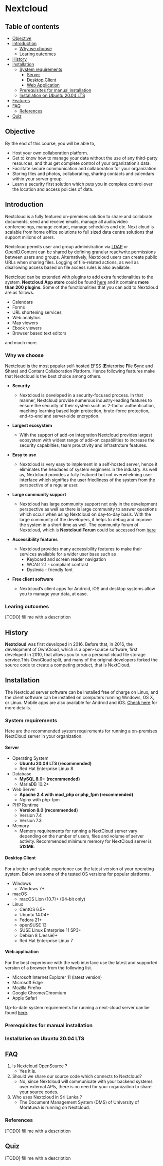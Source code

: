 # Nextcloud

## Table of contents

- [Objective](#objective)
- [Introduction](#introduction)
    - [Why we choose](#why-we-choose)
    - [Learing outcomes](#learning-outcomes)
- [History](#history)
- [Installation](#installation)
    - [System requirements](#system-requirements)
        - [Server](#server)
        - [Desktop Client](#desktop-client)
        - [Web Application](#web-application)
    - [Prerequisites for manual installation](#prerequisites-for-manual-installation)
    - [Installation on Ubuntu 20.04 LTS](#installation-on-ubuntu-20.04-lts)
- [Features](#features)
- [FAQ](#faq)
    - [References](#references)
- [Quiz](#quiz)

## Objective

By the end of this course, you will be able to,
- Host your own collaboration platform.
- Get to know how to manage your data without the use of any third-party resources, and thus get complete control of your organization’s data.
- Facilitate secure communication and collaboration for your organization.
- Storing files and photos, collaborating, sharing contacts and calendars within your server group. 
- Learn a security first solution which puts you in complete control over the location and access policies of data.


##  Introduction

Nextcloud is a fully featured on-premises solution to share and collabrate documents, send and receive emails, manage all audio/video conferencings, manage contact, manage schedules and etc. Next cloud is scalable from home office solutions to full sized data centre solutions that support milions of users.

Nextcloud permits user and group administration via [LDAP](https://en.wikipedia.org/wiki/Lightweight_Directory_Access_Protocol) or [OpenID](https://en.wikipedia.org/wiki/Lightweight_Directory_Access_Protocol).Content can be shared by defining granular read/write permissions between users and groups. Alternatively, Nextcloud users can create public URLs when sharing files. Logging of file-related actions, as well as disallowing access based on file access rules is also available.

Nextcloud can be extended with plugins to add extra functionalities to the system. **Nextcloud App store** could be found [here](https://apps.nextcloud.com/) and it contains **more than 200 plugins**. Some of the functionalities that you can add to Nextcloud are as follows.

- Calendars
- Forms
- URL shortening services
- Web analytics
- Map viewers
- Ebook viewers
- Browser based text editors

and much more.

### Why we choose

Nextcloud is the most popular self-hosted EFSS (**E**nterprise **F**ile **S**ync and **S**hare) and Content Collaboration Platform. Hence following features make that Nextcloud is the best choice among others.

- **Security**
    - Nextcloud is developed in a security-focused process. In that manner, Nextcloud provide numerous industry-leading features to ensure the security of their system such as 2-factor authentication, maching-learning based login protection, brute-force protection, end-to-end and server-side encryption.

- **Largest ecosystem**

    - With the support of add-on integration Nextcloud provides largest ecosystem with widest range of add-on capabilities to increase the security capablities, team prouctivity and infrastrcture features.

- **Easy to use**

    - Nextcloud is very easy to implement in a self-hosted server, hence it eliminates the headaces of system enginners in the industry. As well as, Nextcloud provides a fully featured but not overwhelming user interface which signifies the user friedliness of the system from the perspective of a regular user.

- **Large community support**

    - Nextcloud has large community support not only in the development perspective as well as there is large community to answer questions which occur when using Nextcloud on day-to-day basis. With the large community of the developers, it helps to debug and improve the system in a short time as well. The community forum of Nextcloud, which is **Nextcloud Forum** could be accessed from [here](https://help.nextcloud.com/)

- **Accessibility features**
    - Nextcloud provides many accessibility features to make their services available for a wider user base such as
        - Keyboard and screen reader navigation
        - WCAG 2.1 - compliant contrast
        - Dyslexia - friendly font

- **Free client software**
    - Nextcloud’s client apps for Android, iOS and  desktop systems allow you to manage your data, at ease.

### Learing outcomes

[TODO] fill me with a description

## History

__Nextcloud__ was first developed in 2016. Before that, In 2016, the development of OwnCloud,  which is a open-source software, first developed in 2010, that allows you to run a personal cloud file storage service.This OwnCloud split, and many of the original developers forked the source code to create a competing product, that is NextCloud.

## Installation

The Nextcloud server software can be installed free of charge on Linux, and the client software can be installed on computers running Windows, OS X, or Linux. Mobile apps are also available for Android and iOS. [Check here](https://nextcloud.com/install/) for more details.

### System requirements

Here are the recommended system requirements for running a on-premises NextCloud server in your organization.

#### Server

- Operating System
    - __Ubuntu 20.04 LTS (recommended)__
    - Red Hat Enterprise Linux 8
- Database
    - __MySQL 8.0+ (recommended)__
    - MariaDB 10.2+
- Web Server
    - __Apache 2.4 with mod_php or php_fpm (recommended)__
    - Nginx with php-fpm
- PHP Runtime
    - __Version 8.0 (recommended)__
    - Version 7.4
    - Version 7.3
- Memory
    - Memory requirements for running a NextCloud server vary depending on the number of users, files and volume of server activity. Recommended minimum memory for NextCloud server is __512MB__.

#### Desktop Client

For a better and stable experience use the latest version of your operating system. Below are some of the tested OS versions for popular platforms.

- Windows
    - Windows 7+
- macOS
    - macOS Lion (10.7)+ (64-bit only)
- Linux
    - CentOS 6.5+
    - Ubuntu 14.04+
    - Fedora 21+
    - openSUSE 13
    - SUSE Linux Enterprise 11 SP3+
    - Debian 8 (Jessie)+
    - Red Hat Enterprise Linux 7

#### Web application

For the best experience with the web interface use the latest and supported version of a browser from the following list.

- Microsoft Internet Explorer 11 (latest version)
- Microsoft Edge
- Mozilla Firefox
- Google Chrome/Chromium
- Apple Safari

Up-to-date system requirements for running a next-cloud server can be found [here](https://docs.nextcloud.com/server/latest/admin_manual/installation/system_requirements.html).

### Prerequisites for manual installation

### Installation on Ubuntu 20.04 LTS

## FAQ

1. Is Nextcloud OpenSource ?
    - Yes it is.
1. Should we share our source code which connects to Nextcloud?
    - No, since Nextcloud will communicate with your backend systems over external APIs, there is no need for your organization to share your source codes.
1. Who uses Nextcloud in Sri Lanka ?
    - The Document Management System (DMS) of University of Moratuwa is running on Nextcloud.


### References

[TODO] fill me with a description

## Quiz

[TODO] fill me with a description
